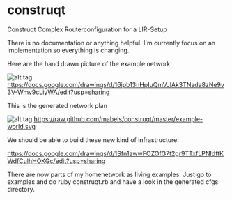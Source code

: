 construqt
=========

Construqt Complex Routerconfiguration for a LIR-Setup

There is no documentation or anything helpful. I'm currently focus on an implementation so everything is changing.


Here are the hand drawn picture of the example network

![alt tag](https://raw.github.com/mabels/construqt/master/example-construqt.jpg)
https://docs.google.com/drawings/d/16ipb13nHpIuQmVJlAk3TNada8zNe9v3V-Wmv9cLiyWA/edit?usp=sharing

This is the generated network plan

![alt tag](https://raw.github.com/mabels/construqt/master/example-world.png)
https://raw.github.com/mabels/construqt/master/example-world.svg


We should be able to build these new kind of infrastructure.

https://docs.google.com/drawings/d/1Sfn1awwFOZOfG7t2gr9TTxfLPNIdftKWdfCulhHOKGc/edit?usp=sharing

There are now parts of my homenetwork as living examples. Just go to examples and do ruby construqt.rb
and have a look in the generated cfgs directory.

